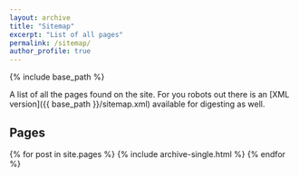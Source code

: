```yaml
---
layout: archive
title: "Sitemap"
excerpt: "List of all pages"
permalink: /sitemap/
author_profile: true
---
```


{% include base_path %}

A list of all the pages found on the site. For you robots out there is an [XML version]({{ base_path }}/sitemap.xml) available for digesting as well.

<h2>Pages</h2>
{% for post in site.pages %}
  {% include archive-single.html %}
{% endfor %}
